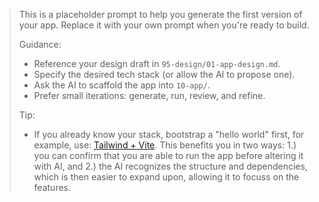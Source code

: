 > This is a placeholder prompt to help you generate the first version of your app. Replace it with your own prompt when you're ready to build.
>
> Guidance:
> - Reference your design draft in `95-design/01-app-design.md`.
> - Specify the desired tech stack (or allow the AI to propose one).
> - Ask the AI to scaffold the app into `10-app/`.
> - Prefer small iterations: generate, run, review, and refine.
>
> Tip:
> - If you already know your stack, bootstrap a "hello world" first, for example, use: [Tailwind + Vite](`https://tailwindcss.com/docs/installation/using-vite`). This benefits you in two ways: 1.) you can confirm that you are able to run the app before altering it with AI, and 2.) the AI recognizes the structure and dependencies, which is then easier to expand upon, allowing it to focuss on the features.